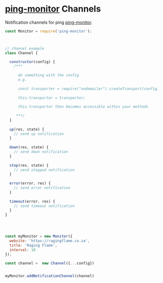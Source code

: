 # [ping-monitor](https://github.com/qawemlilo/ping-monitor) Channels

Notification channels for ping [ping-monitor](https://github.com/qawemlilo/ping-monitor).

```javascript
const Monitor = require('ping-monitor');



// channel example
class Channel {

  constructor(config) {
    /*** 
    
      do something with the config
      e.g.
      
      const transporter = require("nodemailer").createTransport(config);
      
      this.transporter = transporter;
      
      this.transporter then becomes accessible within your methods
      
     ***/
  }
  
  up(res, state) {
    // send up notification
  }
  
  down(res, state) {
    // send down notification
  }
  
  stop(res, state) {
    // send stopped notification
  }
  
  error(error, res) {
    // send error notification
  }
  
  timeout(error, res) {
    // send timeout notification
  }
}




const myMonitor = new Monitor({
  website: 'https://ragingflame.co.za',
  title: 'Raging Flame',
  interval: 10 
});

const channel =  new Channel({...config})


myMonitor.addNotificationChannel(channel)

```
